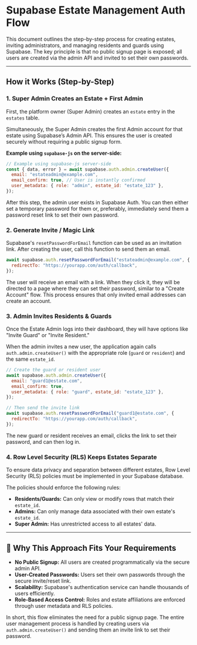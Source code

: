 # Supabase Estate Management Auth Flow

This document outlines the step-by-step process for creating estates, inviting administrators, and managing residents and guards using Supabase. The key principle is that no public signup page is exposed; all users are created via the admin API and invited to set their own passwords.

---

## How it Works (Step-by-Step)

### 1. Super Admin Creates an Estate + First Admin

First, the platform owner (Super Admin) creates an `estate` entry in the `estates` table.

Simultaneously, the Super Admin creates the first Admin account for that estate using Supabase’s Admin API. This ensures the user is created securely without requiring a public signup form.

**Example using `supabase-js` on the server-side:**

```javascript
// Example using supabase-js server-side
const { data, error } = await supabase.auth.admin.createUser({
  email: "estateadmin@example.com",
  email_confirm: true, // User is instantly confirmed
  user_metadata: { role: "admin", estate_id: "estate_123" },
});
```

After this step, the admin user exists in Supabase Auth. You can then either set a temporary password for them or, preferably, immediately send them a password reset link to set their own password.

### 2. Generate Invite / Magic Link

Supabase's `resetPasswordForEmail` function can be used as an invitation link. After creating the user, call this function to send them an email.

```javascript
await supabase.auth.resetPasswordForEmail("estateadmin@example.com", {
  redirectTo: "https://yourapp.com/auth/callback",
});
```

The user will receive an email with a link. When they click it, they will be directed to a page where they can set their password, similar to a "Create Account" flow. This process ensures that only invited email addresses can create an account.

### 3. Admin Invites Residents & Guards

Once the Estate Admin logs into their dashboard, they will have options like "Invite Guard" or "Invite Resident."

When the admin invites a new user, the application again calls `auth.admin.createUser()` with the appropriate role (`guard` or `resident`) and the same `estate_id`.

```javascript
// Create the guard or resident user
await supabase.auth.admin.createUser({
  email: "guard1@estate.com",
  email_confirm: true,
  user_metadata: { role: "guard", estate_id: "estate_123" },
});

// Then send the invite link
await supabase.auth.resetPasswordForEmail("guard1@estate.com", {
  redirectTo: "https://yourapp.com/auth/callback",
});
```

The new guard or resident receives an email, clicks the link to set their password, and can then log in.

### 4. Row Level Security (RLS) Keeps Estates Separate

To ensure data privacy and separation between different estates, Row Level Security (RLS) policies must be implemented in your Supabase database.

The policies should enforce the following rules:

- **Residents/Guards:** Can only view or modify rows that match their `estate_id`.
- **Admins:** Can only manage data associated with their own estate's `estate_id`.
- **Super Admin:** Has unrestricted access to all estates' data.

---

## 🎯 Why This Approach Fits Your Requirements

- **No Public Signup:** All users are created programmatically via the secure admin API.
- **User-Created Passwords:** Users set their own passwords through the secure invite/reset link.
- **Scalability:** Supabase's authentication service can handle thousands of users efficiently.
- **Role-Based Access Control:** Roles and estate affiliations are enforced through user metadata and RLS policies.

In short, this flow eliminates the need for a public signup page. The entire user management process is handled by creating users via `auth.admin.createUser()` and sending them an invite link to set their password.
